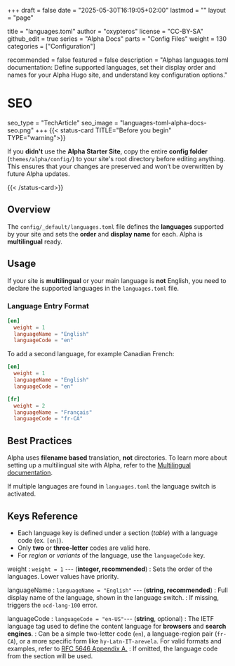 +++
draft = false
date = "2025-05-30T16:19:05+02:00"
lastmod = ""
layout = "page"

title = "languages.toml"
author = "oxypteros"
license = "CC-BY-SA"
github_edit = true
series = "Alpha Docs"
  parts = "Config Files"
  weight = 130
categories = ["Configuration"]

recommended = false
featured = false
description = "Alphas languages.toml documentation: Define supported languages, set their display order and names for your Alpha Hugo site, and understand key configuration options."
# SEO
seo_type = "TechArticle"
seo_image = "languages-toml-alpha-docs-seo.png"
+++
{{< status-card TITLE="Before you begin" TYPE="warning">}}

If you **didn't** use the **Alpha Starter Site**, copy the entire **config folder** (`themes/alpha/config/`) to your site's root directory before editing anything. 
This ensures that your changes are preserved and won’t be overwritten by future Alpha updates.

{{< /status-card>}}

## Overview
The `config/_default/languages.toml` file defines the **languages** supported by your site and sets the **order** and **display name** for each. Alpha is **multilingual** ready.

## Usage
If your site is **multilingual** or your main language is **not** English, you need to declare the supported languages in the `languages.toml` file.

### Language Entry Format

```toml
[en]
  weight = 1
  languageName = "English"
  languageCode = "en"
```
To add a second language, for example Canadian French:
```toml
[en]
  weight = 1
  languageName = "English"
  languageCode = "en"

[fr]
  weight = 2
  languageName = "Français"
  languageCode = "fr-CA"
``` 
## Best Practices
Alpha uses **filename based** translation, **not** directories. To learn more about setting up a multilingual site with Alpha, refer to the [Multilingual documentation](/docs/multilingual).

If multiple languages are found in `languages.toml` the language switch is activated.

## Keys Reference
- Each language key is defined under a section (*table*) with a language code (ex. `[en]`). 
- Only **two** or **three-letter** codes are valid here. 
- For *region* or *variants* of the language, use the `languageCode` key.

weight 
: `weight = 1` --- (**integer, recommended**)
: Sets the order of the languages. Lower values have priority. 

languageName
: `languageName = "English"` --- (**string, recommended**)
: Full display name of the language, shown in the language switch.
: If missing, triggers the `ocd-lang-100` error.

languageCode 
: `languageCode = "en-US"`--- (**string**, optional)
: The IETF language tag used to define the content language for **browsers** and **search engines**.
: Can be a simple two-letter code (`en`), a language-region pair (`fr-CA`), or a more specific form like `hy-Latn-IT-arevela`. For valid formats and examples, refer to [RFC 5646 Appendix A.](https://datatracker.ietf.org/doc/html/rfc5646#appendix-A)
: If omitted, the language code from the section will be used. 
